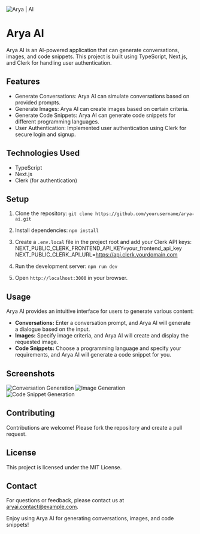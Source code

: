 ![Arya | AI](https://image-links.vercel.app/Images/arya-ai.jpg)
# Arya AI
Arya AI is an AI-powered application that can generate conversations, images, and code snippets. This project is built using TypeScript, Next.js, and Clerk for handling user authentication.

## Features

- Generate Conversations: Arya AI can simulate conversations based on provided prompts.
- Generate Images: Arya AI can create images based on certain criteria.
- Generate Code Snippets: Arya AI can generate code snippets for different programming languages.
- User Authentication: Implemented user authentication using Clerk for secure login and signup.

## Technologies Used

- TypeScript
- Next.js
- Clerk (for authentication)

## Setup

1. Clone the repository: `git clone https://github.com/yourusername/arya-ai.git`
2. Install dependencies: `npm install`
3. Create a `.env.local` file in the project root and add your Clerk API keys:
 NEXT_PUBLIC_CLERK_FRONTEND_API_KEY=your_frontend_api_key
 NEXT_PUBLIC_CLERK_API_URL=https://api.clerk.yourdomain.com

4. Run the development server: `npm run dev`
5. Open `http://localhost:3000` in your browser.

## Usage

Arya AI provides an intuitive interface for users to generate various content:

- **Conversations:** Enter a conversation prompt, and Arya AI will generate a dialogue based on the input.
- **Images:** Specify image criteria, and Arya AI will create and display the requested image.
- **Code Snippets:** Choose a programming language and specify your requirements, and Arya AI will generate a code snippet for you.

## Screenshots

![Conversation Generation](screenshots/conversation.png)
![Image Generation](screenshots/image.png)
![Code Snippet Generation](screenshots/code.png)

## Contributing

Contributions are welcome! Please fork the repository and create a pull request.

## License

This project is licensed under the MIT License.

## Contact

For questions or feedback, please contact us at aryai.contact@example.com.

Enjoy using Arya AI for generating conversations, images, and code snippets!

